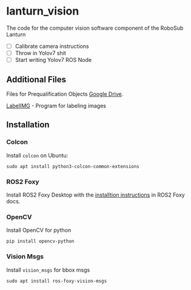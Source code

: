 # lanturn_vision
The code for the computer vision software component of the RoboSub Lanturn 

- [ ] Calibrate camera instructions
- [ ] Throw in Yolov7 shit
- [ ] Start writing Yolov7 ROS Node

## Additional Files 
Files for Prequalification Objects [Google
Drive](https://drive.google.com/drive/folders/1alqhudR5rR0ldaBuJxdLu2Jt8_rD8tVK?usp=sharing).

[LabelIMG](https://github.com/heartexlabs/labelImg) - Program for labeling
images

## Installation

### Colcon
Install `colcon` on Ubuntu:
```
sudo apt install python3-colcon-common-extensions
```

### ROS2 Foxy
Install ROS2 Foxy Desktop with the [installtion instructions](http://docs.ros.org/en/foxy/Installation/Ubuntu-Install-Debians.html)
in ROS2 Foxy docs.

### OpenCV
Install OpenCV for python
```
pip install opencv-python
```

### Vision Msgs
Install `vision_msgs` for bbox msgs
```
sudo apt install ros-foxy-vision-msgs
```

